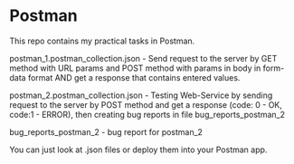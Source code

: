 # Postman

This repo contains my practical tasks in Postman.

postman_1.postman_collection.json - Send request to the server by GET method with URL params and POST method with params in body in form-data format AND get a response that contains entered values.

postman_2.postman_collection.json - Testing Web-Service by sending request to the server by POST method and get a response (code: 0 - OK, code:1 - ERROR), then creating bug reports in file bug_reports_postman_2

bug_reports_postman_2 - bug report for postman_2


You can just look at .json files or deploy them into your Postman app. 
